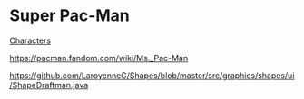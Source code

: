 # Super Pac-Man


[Characters](https://nickcassway.com/designblog/?p=2443)

https://pacman.fandom.com/wiki/Ms._Pac-Man

https://github.com/LaroyenneG/Shapes/blob/master/src/graphics/shapes/ui/ShapeDraftman.java
